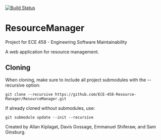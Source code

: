 [![Build Status](https://travis-ci.org/ECE-458-Resource-Manager/ResourceManager.svg?branch=master)](https://travis-ci.org/ECE-458-Resource-Manager/ResourceManager)

# ResourceManager
Project for ECE 458 - Engineering Software Maintainability

A web application for resource management.

## Cloning

When cloning, make sure to include all project submodules with the --recursive option:

`git clone --recursive https://github.com/ECE-458-Resource-Manager/ResourceManager.git`

If already cloned without submodules, use:

`git submodule update --init --recursive`

Created by Allan Kiplagat, Davis Gossage, Emmanuel Shiferaw, and Sam Ginsburg.
